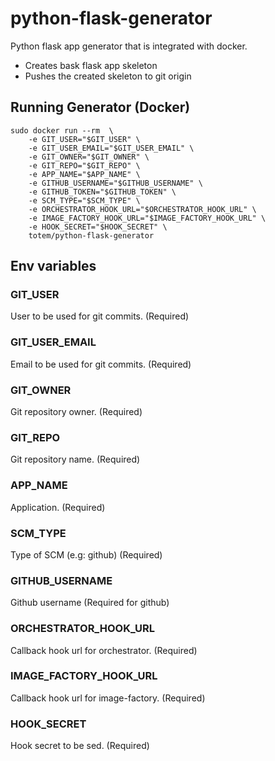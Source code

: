 # python-flask-generator
Python flask  app generator that is integrated with docker.
- Creates bask flask app skeleton
- Pushes the created skeleton to git origin


## Running Generator (Docker)
```
sudo docker run --rm  \
    -e GIT_USER="$GIT_USER" \
    -e GIT_USER_EMAIL="$GIT_USER_EMAIL" \
    -e GIT_OWNER="$GIT_OWNER" \
    -e GIT_REPO="$GIT_REPO" \
    -e APP_NAME="$APP_NAME" \
    -e GITHUB_USERNAME="$GITHUB_USERNAME" \
    -e GITHUB_TOKEN="$GITHUB_TOKEN" \
    -e SCM_TYPE="$SCM_TYPE" \
    -e ORCHESTRATOR_HOOK_URL="$ORCHESTRATOR_HOOK_URL" \
    -e IMAGE_FACTORY_HOOK_URL="$IMAGE_FACTORY_HOOK_URL" \
    -e HOOK_SECRET="$HOOK_SECRET" \
    totem/python-flask-generator
```

## Env variables

###  GIT_USER
User to be used for git commits. (Required)

###  GIT_USER_EMAIL
Email to be used for git commits. (Required)

###  GIT_OWNER
Git repository owner. (Required)

###  GIT_REPO
Git repository name. (Required)

###  APP_NAME
Application. (Required)

### SCM_TYPE
Type of SCM (e.g: github) (Required)

### GITHUB_USERNAME
Github username (Required for github)

### ORCHESTRATOR_HOOK_URL
Callback hook url for orchestrator. (Required)

### IMAGE_FACTORY_HOOK_URL
Callback hook url for image-factory. (Required)

### HOOK_SECRET
Hook secret to be sed. (Required)